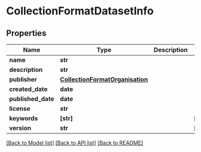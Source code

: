 # CollectionFormatDatasetInfo


## Properties
Name | Type | Description | Notes
------------ | ------------- | ------------- | -------------
**name** | **str** |  | 
**description** | **str** |  | 
**publisher** | [**CollectionFormatOrganisation**](CollectionFormatOrganisation.md) |  | 
**created_date** | **date** |  | 
**published_date** | **date** |  | 
**license** | **str** |  | 
**keywords** | **[str]** |  | [optional] 
**version** | **str** |  | [optional] 

[[Back to Model list]](../README.md#documentation-for-models) [[Back to API list]](../README.md#documentation-for-api-endpoints) [[Back to README]](../README.md)


